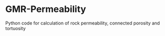 # GMR-Permeability
Python code for calculation of rock permeability, connected porosity and tortuosity
